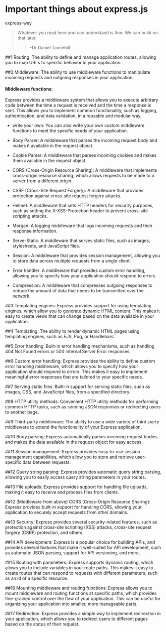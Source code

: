 # Important things about express.js 
express-way

>  Whatever you read here and can understand is fine. 
>  We can build on that later.
>>  -Dr Daniel Tannehill

##1
Routing: 
The ability to define and manage application routes, allowing you to map URLs to specific behavior in your application.

##2
Middleware: 
The ability to use middleware functions to manipulate incoming requests and outgoing responses in your application.

#### Middleware functions: 

  Express provides a middleware system that allows you to execute arbitrary code between the time a request is received and the time a response is sent. This allows you to implement common functionality, such as logging, authentication, and data validation, in a reusable and modular way.

-   write your own:
    You can also write your own custom middleware functions to meet the specific needs of your application.

-   Body Parser: 
    A middleware that parses the incoming request body and makes it available in the request object.

-   Cookie Parser: 
    A middleware that parses incoming cookies and makes them available in the request object.

-   CORS (Cross-Origin Resource Sharing): 
    A middleware that implements cross-origin resource sharing, which allows requests to be made to a server from a different origin.

-  CSRF (Cross-Site Request Forgery): 
   A middleware that provides protection against cross-site request forgery attacks.

-   Helmet: 
    A middleware that sets HTTP headers for security purposes, such as setting the X-XSS-Protection header to prevent cross-site scripting attacks.

-   Morgan: 
    A logging middleware that logs incoming requests and their response information.

-   Serve-Static: 
    A middleware that serves static files, such as images, stylesheets, and JavaScript files.

-   Session: 
    A middleware that provides session management, allowing you to store data across multiple requests from a single client.

-   Error handler: 
    A middleware that provides custom error handling, allowing you to specify how your application should respond to errors.

-   Compression: 
    A middleware that compresses outgoing responses to reduce the amount of data that needs to be transmitted over the network.

##3 
Templating engines: 
Express provides support for using templating engines, which allow you to generate dynamic HTML content. This makes it easy to create views that can change based on the data available in your application.

##4
Templating: 
The ability to render dynamic HTML pages using templating engines, such as EJS, Pug, or Handlebars.

##5
Error handling: 
Built-in error handling mechanisms, such as handling 404 Not Found errors or 500 Internal Server Error responses.

##6
Custom error handling: 
Express provides the ability to define custom error handling middleware, which allows you to specify how your application should respond to errors. This makes it easy to implement meaningful error responses that are tailored to your specific needs.

##7
Serving static files: 
Built-in support for serving static files, such as images, CSS, and JavaScript files, from a specified directory.

##8
HTTP utility methods: 
Convenient HTTP utility methods for performing common HTTP tasks, such as sending JSON responses or redirecting users to another page.

##9
Third-party middleware: 
The ability to use a wide variety of third-party middleware to extend the functionality of your Express application.

##10
Body parsing: 
Express automatically parses incoming request bodies and makes the data available in the request object for easy access.

##11
Session management: 
Express provides easy-to-use session management capabilities, which allow you to store and retrieve user-specific data between requests.

##12
Query string parsing: 
Express provides automatic query string parsing, allowing you to easily access query string parameters in your routes.

##13
File uploads: 
Express provides support for handling file uploads, making it easy to receive and process files from clients.

##12
(Middleware from above) CORS (Cross-Origin Resource Sharing): 
Express provides built-in support for handling CORS, allowing your application to securely accept requests from other domains.

##13
Security: 
Express provides several security-related features, such as protection against cross-site scripting (XSS) attacks, cross-site request forgery (CSRF) protection, and others.

##14
API development: 
Express is a popular choice for building APIs, and provides several features that make it well-suited for API development, such as automatic JSON parsing, support for API versioning, and more.

##15
Routing with parameters: 
Express supports dynamic routing, which allows you to include variables in your route paths. This makes it easy to create routes that can respond to requests with different parameters, such as an id of a specific resource.

##16
Mounting middleware and routing functions: 
Express allows you to mount middleware and routing functions at specific paths, which provides fine-grained control over the flow of your application. This can be useful for organizing your application into smaller, more manageable parts.

##17
Redirection: 
Express provides a simple way to implement redirection in your application, which allows you to redirect users to different pages based on the status of their request.

